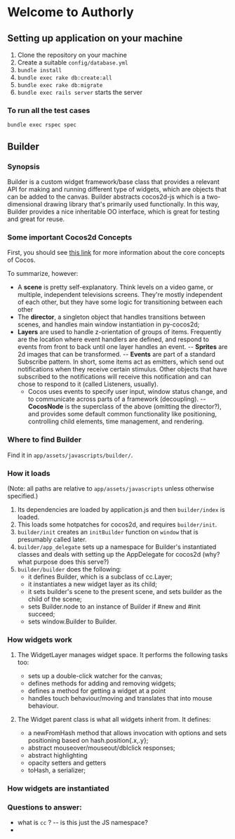 # Welcome to Authorly

## Setting up application on your machine

1. Clone the repository on your machine
2. Create a suitable `config/database.yml`
3. `bundle install`
4. `bundle exec rake db:create:all`
5. `bundle exec rake db:migrate`
6. `bundle exec rails server` starts the server

### To run all the test cases

`bundle exec rspec spec`

## Builder

### Synopsis

Builder is a custom widget framework/base class that provides a relevant API for
making and running different type of widgets, which are objects that can be 
added to the canvas. Builder abstracts cocos2d-js which is a two-dimensional 
drawing library that's primarily used functionally. In this way, Builder
provides a nice inheritable OO interface, which is great for testing and great
for reuse.

### Some important Cocos2d Concepts

First, you should see 
[this link](http://www.cocos2d.org/doc/programming_guide/basic_concepts.html)
for more information about the core concepts of Cocos.

To summarize, however:

- A **scene** is pretty self-explanatory. Think levels on a video game, or 
multiple, independent televisions screens. They're mostly independent of each 
other, but they have some logic for transitioning between each other
- The **director**, a singleton object that handles transitions between scenes, 
and handles main window instantiation in py-cocos2d;
- **Layers** are used to handle z-orientation of groups of items. Frequently are
the location where event handlers are defined, and respond to events from front 
to back until one layer handles an event.
-- **Sprites** are 2d images that can be transformed.
-- **Events** are part of a standard Subscribe pattern. In short, some items act
as emitters, which send out notifications when they receive certain stimulus. 
Other objects that have subscribed to the notifications will receive this 
notification and can chose to respond to it (called Listeners, usually).
    - Cocos uses events to specify user input, window status change, and to 
      communicate across parts of a framework (decoupling).
-- **CocosNode** is the superclass of the above (omitting the director?), and 
provides some default common functionality like positioning, controlling child
elements, time management, and rendering.

### Where to find Builder

Find it in `app/assets/javascripts/builder/`.

### How it loads

(Note: all paths are relative to `app/assets/javascripts` unless otherwise
specified.)

1. Its dependencies are loaded by application.js and then
`builder/index` is loaded.
2. This loads some hotpatches for cocos2d, and requires `builder/init`.
3. `builder/init` creates an `initBuilder` function on `window` that is
presumably called later.
4. `builder/app_delegate` sets up a namespace for Builder's instantiated
classes and deals with setting up the AppDelegate for cocos2d (why? what purpose
does this serve?)
5. `builder/builder` does the following:
    - it defines Builder, which is a subclass of cc.Layer;
    - it instantiates a new widget layer as its child;
    - it sets builder's scene to the present scene, and sets builder as the
      child of the scene;
    - sets Builder.node to an instance of Builder if #new and #init succeed;
    - sets window.Builder to Builder.

### How widgets work

1. The WidgetLayer manages widget space. It performs the following tasks too:
    - sets up a double-click watcher for the canvas;
    - defines methods for adding and removing widgets;
    - defines a method for getting a widget at a point
    - handles touch behaviour/moving and translates that into mouse behaviour.

2. The Widget parent class is what all widgets inherit from. It defines:
    - a newFromHash method that allows invocation with options and sets 
      positioning based on hash.position{.x,.y};
    - abstract mouseover/mouseout/dblclick responses;
    - abstract highlighting
    - opacity setters and getters
    - toHash, a serializer;

### How widgets are instantiated


### Questions to answer:
- what is `cc` ? -- is this just the JS namespace?
- 
